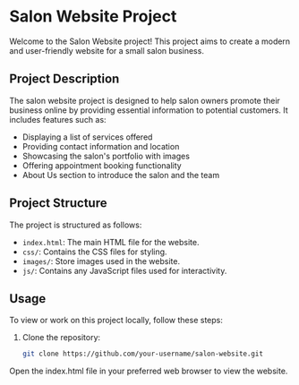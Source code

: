 # Salon Website Project

Welcome to the Salon Website project! This project aims to create a modern and user-friendly website for a small salon business.

## Project Description

The salon website project is designed to help salon owners promote their business online by providing essential information to potential customers. It includes features such as:

- Displaying a list of services offered
- Providing contact information and location
- Showcasing the salon's portfolio with images
- Offering appointment booking functionality
- About Us section to introduce the salon and the team

## Project Structure

The project is structured as follows:

- `index.html`: The main HTML file for the website.
- `css/`: Contains the CSS files for styling.
- `images/`: Store images used in the website.
- `js/`: Contains any JavaScript files used for interactivity.

## Usage

To view or work on this project locally, follow these steps:

1. Clone the repository:

   ```bash
   git clone https://github.com/your-username/salon-website.git

Open the index.html file in your preferred web browser to view the website.
